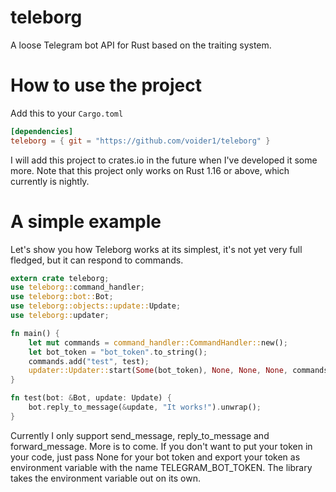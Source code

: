 # teleborg
A loose Telegram bot API for Rust based on the traiting system.


How to use the project
======================
Add this to your `Cargo.toml`
``` toml
[dependencies]
teleborg = { git = "https://github.com/voider1/teleborg" }
```
I will add this project to crates.io in the future when I've developed it some more.
Note that this project only works on Rust 1.16 or above, which currently is nightly.

A simple example
================
Let's show you how Teleborg works at its simplest, it's not yet very full fledged, but it can respond to commands.

```Rust
extern crate teleborg;
use teleborg::command_handler;
use teleborg::bot::Bot;
use teleborg::objects::update::Update;
use teleborg::updater;

fn main() {
    let mut commands = command_handler::CommandHandler::new();
    let bot_token = "bot_token".to_string();
    commands.add("test", test);
    updater::Updater::start(Some(bot_token), None, None, None, commands);
}

fn test(bot: &Bot, update: Update) {
    bot.reply_to_message(&update, "It works!").unwrap();
}
```

Currently I only support send_message, reply_to_message and forward_message. More is to come.
If you don't want to put your token in your code, just pass None for your bot token and export your token as environment variable with the name TELEGRAM_BOT_TOKEN. The library takes the environment variable out on its own.
